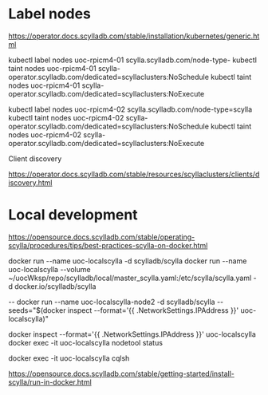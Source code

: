 # Label nodes

https://operator.docs.scylladb.com/stable/installation/kubernetes/generic.html

kubectl label nodes uoc-rpicm4-01 scylla.scylladb.com/node-type-
kubectl taint nodes uoc-rpicm4-01 scylla-operator.scylladb.com/dedicated=scyllaclusters:NoSchedule
kubectl taint nodes uoc-rpicm4-01 scylla-operator.scylladb.com/dedicated=scyllaclusters:NoExecute

kubectl label nodes uoc-rpicm4-02 scylla.scylladb.com/node-type=scylla
kubectl taint nodes uoc-rpicm4-02 scylla-operator.scylladb.com/dedicated=scyllaclusters:NoSchedule
kubectl taint nodes uoc-rpicm4-02 scylla-operator.scylladb.com/dedicated=scyllaclusters:NoExecute


Client discovery

https://operator.docs.scylladb.com/stable/resources/scyllaclusters/clients/discovery.html



# Local development

https://opensource.docs.scylladb.com/stable/operating-scylla/procedures/tips/best-practices-scylla-on-docker.html

docker run --name uoc-localscylla -d scylladb/scylla
docker run --name uoc-localscylla --volume ~/uocWksp/repo/scylladb/local/master_scylla.yaml:/etc/scylla/scylla.yaml -d docker.io/scylladb/scylla

-- docker run --name uoc-localscylla-node2 -d scylladb/scylla --seeds="$(docker inspect --format='{{ .NetworkSettings.IPAddress }}' uoc-localscylla)"

docker inspect --format='{{ .NetworkSettings.IPAddress }}' uoc-localscylla
docker exec -it uoc-localscylla nodetool status

docker exec -it uoc-localscylla cqlsh

https://opensource.docs.scylladb.com/stable/getting-started/install-scylla/run-in-docker.html



